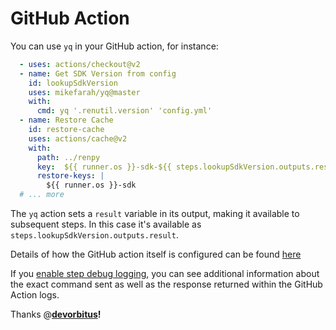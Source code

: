 # GitHub Action

You can use `yq` in your GitHub action, for instance:

```yaml
  - uses: actions/checkout@v2
  - name: Get SDK Version from config
    id: lookupSdkVersion
    uses: mikefarah/yq@master
    with:
      cmd: yq '.renutil.version' 'config.yml'
  - name: Restore Cache
    id: restore-cache
    uses: actions/cache@v2
    with:
      path: ../renpy
      key:  ${{ runner.os }}-sdk-${{ steps.lookupSdkVersion.outputs.result }}
      restore-keys: |
        ${{ runner.os }}-sdk
  # ... more
```

The `yq` action sets a `result` variable in its output, making it available to subsequent steps. In this case it's available as `steps.lookupSdkVersion.outputs.result`.

Details of how the GitHub action itself is configured can be found [here](https://github.com/mikefarah/yq/issues/844#issuecomment-856700574)

If you [enable step debug logging](https://docs.github.com/en/actions/managing-workflow-runs/enabling-debug-logging#enabling-step-debug-logging), you can see additional information about the exact command sent as well as the response returned within the GitHub Action logs.

Thanks @[**devorbitus**](https://github.com/devorbitus)**!**
